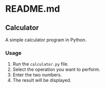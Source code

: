 # README.md

## Calculator

A simple calculator program in Python.

### Usage

1.  Run the `calculator.py` file.
2.  Select the operation you want to perform.
3.  Enter the two numbers.
4.  The result will be displayed.